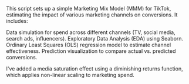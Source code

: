 This script sets up a simple Marketing Mix Model (MMM) for TikTok, estimating the impact of various marketing channels on conversions. It includes:

Data simulation for spend across different channels (TV, social media, search ads, influencers).
Exploratory Data Analysis (EDA) using Seaborn.
Ordinary Least Squares (OLS) regression model to estimate channel effectiveness.
Prediction visualization to compare actual vs. predicted conversions.

I've added a media saturation effect using a diminishing returns function, which applies non-linear scaling to marketing spend.
